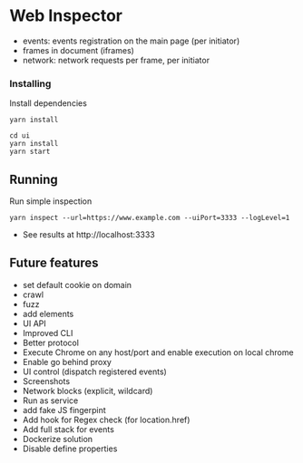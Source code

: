 # Web Inspector

- events: events registration on the main page (per initiator) 
- frames in document (iframes)
- network: network requests per frame, per initiator
    
### Installing

Install dependencies
````
yarn install

cd ui
yarn install
yarn start
````

## Running
Run simple inspection

````
yarn inspect --url=https://www.example.com --uiPort=3333 --logLevel=1

````

- See results at http://localhost:3333

## Future features
- set default cookie on domain
- crawl
- fuzz
- add elements
- UI API
- Improved CLI
- Better protocol
- Execute Chrome on any host/port and enable execution on local chrome 
- Enable go behind proxy
- UI control (dispatch registered events)
- Screenshots  
- Network blocks (explicit, wildcard)
- Run as service
- add fake JS fingerpint
- Add hook for Regex check (for location.href)
- Add full stack for events
- Dockerize solution
- Disable define properties

